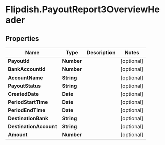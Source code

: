 # Flipdish.PayoutReport3OverviewHeader

## Properties
Name | Type | Description | Notes
------------ | ------------- | ------------- | -------------
**PayoutId** | **Number** |  | [optional] 
**BankAccountId** | **Number** |  | [optional] 
**AccountName** | **String** |  | [optional] 
**PayoutStatus** | **String** |  | [optional] 
**CreatedDate** | **Date** |  | [optional] 
**PeriodStartTime** | **Date** |  | [optional] 
**PeriodEndTime** | **Date** |  | [optional] 
**DestinationBank** | **String** |  | [optional] 
**DestinationAccount** | **String** |  | [optional] 
**Amount** | **Number** |  | [optional] 


